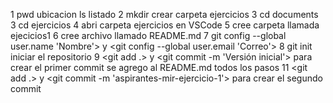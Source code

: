 1 pwd ubicacion
ls listado
2 mkdir crear carpeta ejercicios
3 cd documents 
3 cd ejercicios
4 abri carpeta ejercicios en VSCode
5 cree carpeta llamada ejecicios1 
6 cree archivo llamado README.md 
7 git config --global user.name 'Nombre'> y <git config --global user.email 'Correo'>
8 git init iniciar el repositorio 
9 <git add .> y <git commit -m 'Versión inicial'> para crear el primer commit
se agrego al README.md todos los pasos 
11 <git add .> y <git commit -m 'aspirantes-mir-ejercicio-1'> para crear el segundo commit